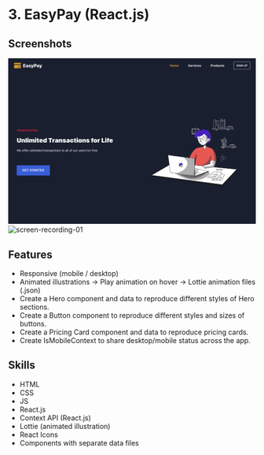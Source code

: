 # 3. EasyPay (React.js)
## Screenshots
![screenshot-01](./screenshots/screenshot-01.png)
![screen-recording-01](./screenshots/screen-recording-01.gif)

## Features
- Responsive (mobile  / desktop)
- Animated illustrations
    → Play animation on hover
    → Lottie animation files (.json)
- Create a Hero component and data to reproduce different styles of Hero sections.
- Create a Button component to reproduce different styles and sizes of buttons.
- Create a Pricing Card component and data to reproduce pricing cards.
- Create IsMobileContext to share desktop/mobile status across the app.

## Skills
- HTML
- CSS
- JS
- React.js
- Context API (React.js)
- Lottie (animated illustration)
- React Icons
- Components with separate data files